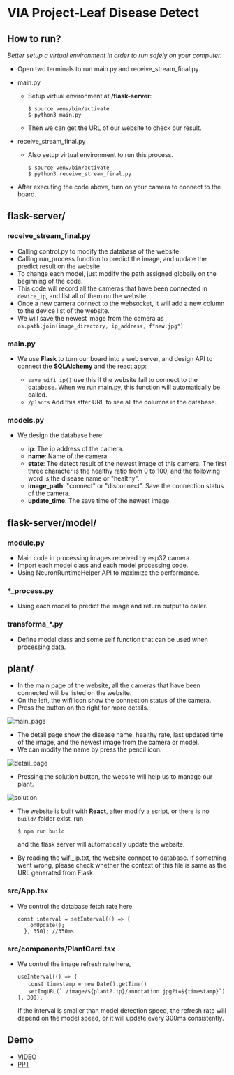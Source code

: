 # VIA Project-Leaf Disease Detect

## How to run?
  
  *Better setup a virtual environment in order to run safely on your computer.*
  
  - Open two terminals to run main.py and receive_stream_final.py.
  - main.py
    - Setup virtual environment at **/flask-server**:
      
      ```
      $ source venv/bin/activate
      $ python3 main.py
      ```
    - Then we can get the URL of our website to check our result.
        
  - receive_stream_final.py
    - Also setup virtual environment to run this process.
      
      ```
      $ source venv/bin/activate
      $ python3 receive_stream_final.py
      ```
  - After executing the code above, turn on your camera to connect to the board.


## flask-server/

  ### receive_stream_final.py
  
  - Calling control.py to modify the database of the website.
  - Calling run_process function to predict the image, and update the predict result on the website.
  - To change each model, just modify the path assigned globally on the beginning of the code.
  - This code will record all the cameras that have been connected in `device_ip`, and list all of them on the website.
  - Once a new camera connect to the websocket, it will add a new column to the device list of the website.
  - We will save the newest image from the camera as `os.path.join(image_directory, ip_address, f"new.jpg")`
  
  ### main.py
  
  - We use **Flask** to turn our board into a web server, and design API to connect the **SQLAlchemy** and the react app:
    
      - `save_wifi_ip()`
      use this if the website fail to connect to the database. When we run main.py, this function will automatically be called.
      - `/plants`
      Add this after URL to see all the columns in the database.

  ### models.py
  
  - We design the database here:
    
    - **ip**: The ip address of the camera.
    - **name**: Name of the camera.
    - **state**: The detect result of the newest image of this camera. The first three character is the healthy ratio from 0 to 100, and the following word is the disease name or "healthy".
    - **image_path**: "connect" or "disconnect". Save the connection status of the camera.
    - **update_time**: The save time of the newest image.
    
## flask-server/model/

  ### module.py

  - Main code in processing images received by esp32 camera.
  - Import each model class and each model processing code.
  - Using NeuronRuntimeHelper API to maximize the performance.

  ### *_process.py

  - Using each model to predict the image and return output to caller.

  ### transforma_*.py
  
  - Define model class and some self function that can be used when processing data.

## plant/
  - In the main page of the website, all the cameras that have been connected will be listed on the website. 
  - On the left, the wifi icon show the connection status of the camera.
  - Press the button on the right for more details.
    
  ![main_page](https://github.com/xin824/Leaf-Disease-Detect-Website/blob/master/readme/main_page.png)
  - The detail page show the disease name, healthy rate, last updated time of the image, and the newest image from the camera or model.
  - We can modify the name by press the pencil icon.
    
  ![detail_page](https://github.com/xin824/Leaf-Disease-Detect-Website/blob/master/readme/detail_page.png)
  - Pressing the solution button, the website will help us to manage our plant.
    
  ![solution](https://github.com/xin824/Leaf-Disease-Detect-Website/blob/master/readme/solution.png)
  - The website is built with **React**, after modify a script, or there is no `build/` folder exist, run
    
    ```
    $ npm run build
    ```
    and the flask server will automatically update the website.
  - By reading the wifi_ip.txt, the website  connect to database. If something went wrong, please check whether the context of this file is same as the URL generated from Flask.
  
  ### src/App.tsx
  
  - We control the database fetch rate here.
    
      ```
      const interval = setInterval(() => {
          onUpdate();
        }, 350); //350ms
      ```
  ### src/components/PlantCard.tsx
  
  - We control the image refresh rate here,
    
    ```
    useInterval(() => {
    　　const timestamp = new Date().getTime()
  	　　setImgURL(`./image/${plant?.ip}/annotation.jpg?t=${timestamp}`)  
	}, 300);
    ```
    If the interval is smaller than model detection speed, the refresh rate will depend on the model speed, or it will update every 300ms consistently.
    
## Demo
  - [VIDEO](https://drive.google.com/file/d/1VMdWSB859pn9GvjFgX6HaR9FnebWXNO0/view?usp=sharing)
  - [PPT](https://www.canva.com/design/DAGNVaz23zY/tQ0HBksq_1Lk0FTrTeDAtA/edit?utm_content=DAGNVaz23zY&utm_campaign=designshare&utm_medium=link2&utm_source=sharebutton)
